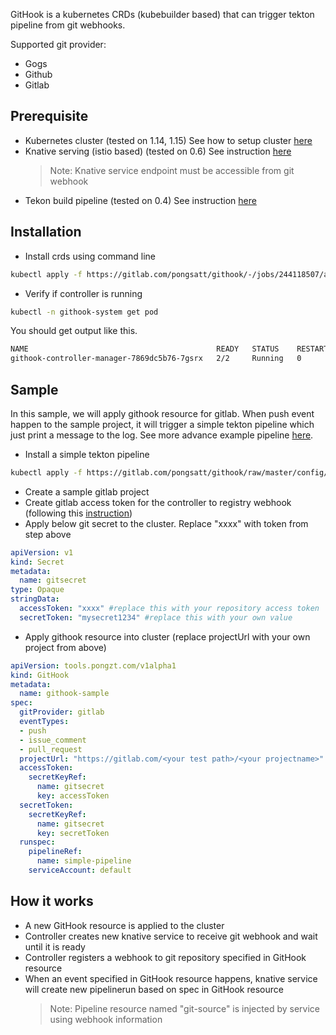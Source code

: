 GitHook is a kubernetes CRDs (kubebuilder based) that can trigger tekton pipeline from git webhooks.

Supported git provider:
- Gogs
- Github
- Gitlab

## Prerequisite
- Kubernetes cluster (tested on 1.14, 1.15)
  See how to setup cluster [here](https://kubernetes.io/docs/setup/production-environment/tools/kubeadm/create-cluster-kubeadm/)
- Knative serving (istio based) (tested on 0.6)
  See instruction [here](https://knative.dev/docs/install)
  > Note: Knative service endpoint must be accessible from git webhook
- Tekon build pipeline (tested on 0.4)
  See instruction [here](https://github.com/tektoncd/pipeline/blob/master/docs/install.md)

## Installation
- Install crds using command line
```sh
kubectl apply -f https://gitlab.com/pongsatt/githook/-/jobs/244118507/artifacts/raw/release.yaml
```
- Verify if controller is running
```sh
kubectl -n githook-system get pod
```

You should get output like this.
```sh
NAME                                          READY   STATUS    RESTARTS   AGE
githook-controller-manager-7869dc5b76-7gsrx   2/2     Running   0          42m
```

## Sample
In this sample, we will apply githook resource for gitlab. When push event happen to the sample project, it will trigger a simple tekton pipeline which just print a message to the log. See more advance example pipeline [here](https://github.com/tektoncd/pipeline/tree/master/examples).

- Install a simple tekton pipeline
```sh
kubectl apply -f https://gitlab.com/pongsatt/githook/raw/master/config/samples/0-simple_tekton_pipeline.yaml
```
- Create a sample gitlab project
- Create gitlab access token for the controller to registry webhook (following this [instruction](https://docs.gitlab.com/ee/user/profile/personal_access_tokens.html))
- Apply below git secret to the cluster. Replace "xxxx" with token from step above

```yaml
apiVersion: v1
kind: Secret
metadata:
  name: gitsecret
type: Opaque
stringData:
  accessToken: "xxxx" #replace this with your repository access token
  secretToken: "mysecret1234" #replace this with your own value
```
- Apply githook resource into cluster (replace projectUrl with your own project from above)
```yaml
apiVersion: tools.pongzt.com/v1alpha1
kind: GitHook
metadata:
  name: githook-sample
spec:
  gitProvider: gitlab
  eventTypes:
  - push
  - issue_comment
  - pull_request
  projectUrl: "https://gitlab.com/<your test path>/<your projectname>" #replace this with your test repo
  accessToken:
    secretKeyRef:
      name: gitsecret
      key: accessToken
  secretToken:
    secretKeyRef:
      name: gitsecret
      key: secretToken
  runspec:
    pipelineRef:
      name: simple-pipeline
    serviceAccount: default
```

## How it works
- A new GitHook resource is applied to the cluster
- Controller creates new knative service to receive git webhook and wait until it is ready
- Controller registers a webhook to git repository specified in GitHook resource
- When an event specified in GitHook resource happens, knative service will create new pipelinerun based on spec in GitHook resource
  > Note: Pipeline resource named "git-source" is injected by service using webhook information